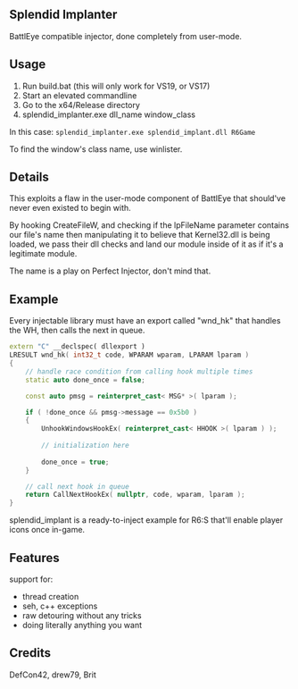 ## Splendid Implanter

BattlEye compatible injector, done completely from user-mode.

## Usage

1. Run build.bat (this will only work for VS19, or VS17)
2. Start an elevated commandline
3. Go to the x64/Release directory
4. splendid_implanter.exe dll_name window_class

In this case: `splendid_implanter.exe splendid_implant.dll R6Game`

To find the window's class name, use winlister.

## Details

This exploits a flaw in the user-mode component of BattlEye that should've never even existed to begin with.

By hooking CreateFileW, and checking if the lpFileName parameter contains our file's name then manipulating it to believe that Kernel32.dll is being loaded, we pass their dll checks and land our module inside of it as if it's a legitimate module.

The name is a play on Perfect Injector, don't mind that.

## Example

Every injectable library must have an export called "wnd_hk" that handles the WH, then calls the next in queue.

```cpp
extern "C" __declspec( dllexport )
LRESULT wnd_hk( int32_t code, WPARAM wparam, LPARAM lparam )
{
	// handle race condition from calling hook multiple times
	static auto done_once = false;

	const auto pmsg = reinterpret_cast< MSG* >( lparam );

	if ( !done_once && pmsg->message == 0x5b0 )
	{
		UnhookWindowsHookEx( reinterpret_cast< HHOOK >( lparam ) );
		
		// initialization here
		
		done_once = true;
	}

	// call next hook in queue
	return CallNextHookEx( nullptr, code, wparam, lparam );
}
```

splendid_implant is a ready-to-inject example for R6:S that'll enable player icons once in-game.

## Features

support for:

- thread creation
- seh, c++ exceptions
- raw detouring without any tricks
- doing literally anything you want

## Credits

DefCon42, drew79, Brit
